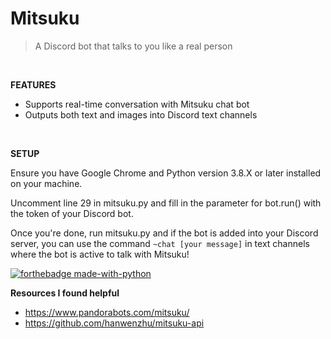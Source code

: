 # Mitsuku

> A Discord bot that talks to you like a real person

<br/>

**FEATURES**

- Supports real-time conversation with Mitsuku chat bot
- Outputs both text and images into Discord text channels

<br/>

**SETUP**

Ensure you have Google Chrome and Python version 3.8.X or later installed on your machine.

Uncomment line 29 in mitsuku.py and fill in the parameter for bot.run() with the token of your Discord bot.

Once you're done, run mitsuku.py and if the bot is added into your Discord server, you can use the command `~chat [your message]` in text channels where the bot is active to talk with Mitsuku!

[![forthebadge made-with-python](http://ForTheBadge.com/images/badges/made-with-python.svg)](https://www.python.org/)

**Resources I found helpful**

- https://www.pandorabots.com/mitsuku/
- https://github.com/hanwenzhu/mitsuku-api
